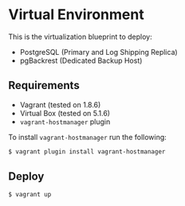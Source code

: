 # Virtual Environment

This is the virtualization blueprint to deploy:
* PostgreSQL (Primary and Log Shipping Replica)
* pgBackrest (Dedicated Backup Host)

## Requirements

* Vagrant (tested on 1.8.6)
* Virtual Box (tested on 5.1.6)
* `vagrant-hostmanager` plugin

To install `vagrant-hostmanager` run the following:

```bash
$ vagrant plugin install vagrant-hostmanager
```

## Deploy

```bash
$ vagrant up
```
